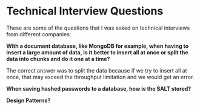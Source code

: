 # Technical Interview Questions

These are some of the questions that I was asked on technical interviews from
different companies:

**With a document database, like MongoDB for example, when having to insert a
large amount of data, is it better to insert all at once or split the data
into chunks and do it one at a time?**

The correct answer was to split the data because if we try to insert all at
once, that may exceed the throughput limitation and we would get an error.

**When saving hashed passwords to a database, how is the SALT stored?**

**Design Patterns?**
